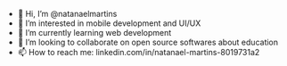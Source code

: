 - 👋 Hi, I’m @natanaelmartins
- 👀 I’m interested in mobile development and UI/UX
- 🌱 I’m currently learning web development
- 💞️ I’m looking to collaborate on open source softwares about education
- 📫 How to reach me: linkedin.com/in/natanael-martins-8019731a2

<!---
Dev-may-cry/Dev-may-cry is a ✨ special ✨ repository because its `README.md` (this file) appears on your GitHub profile.
You can click the Preview link to take a look at your changes.
--->
